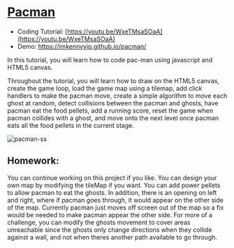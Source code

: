 # [Pacman](https://youtu.be/WxeTMsaSOaA)
- Coding Tutorial: [https://youtu.be/WxeTMsaSOaA](https://youtu.be/WxeTMsaSOaA)
- Demo: https://imkennyyip.github.io/pacman/

In this tutorial, you will learn how to code pac-man using javascript and HTML5 canvas.

Throughout the tutorial, you will learn how to draw on the HTML5 canvas,  create the game loop,  load the game map using a tilemap, add click handlers to make the pacman move, create a simple algorithm to move each ghost at random, detect collisions between the pacman and ghosts, have pacman eat the food pellets, add a running score, reset the game when pacman collides with a ghost, and move onto the next level once pacman eats all the food pellets in the current stage. 

![pacman-ss](https://github.com/user-attachments/assets/2bef5ecf-1254-4a0c-8872-ee6ef1459789)

## Homework:
You can continue working on this project if you like. You can design your own map by modifying the tileMap if you want. You can add power pellets to allow pacman to eat the ghosts. In addition, there is an opening on left and right, where if pacman goes through, it would appear on the other side of the map. Currently pacman just moves off screen out of the map so a fix would be needed to make pacman appear the other side. For more of a challenge, you can modify the ghosts movement to cover areas unreachable since the ghosts only change directions when they collide against a wall, and not when theres another path available to go through.
